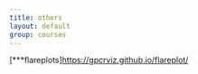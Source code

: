 ```yaml
---
title: others
layout: default
group: courses
---
```


[***flareplots]https://gpcrviz.github.io/flareplot/
